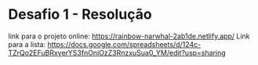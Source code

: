 # Desafio 1 - Resolução
link para o projeto online: https://rainbow-narwhal-2ab1de.netlify.app/
Link para a lista: https://docs.google.com/spreadsheets/d/124c-TZrQo2EFuBRxyerYS3fnOniOzZ3RnzxuSua0_YM/edit?usp=sharing
